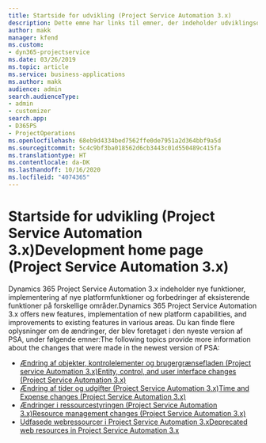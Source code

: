 ```yaml
---
title: Startside for udvikling (Project Service Automation 3.x)
description: Dette emne har links til emner, der indeholder udviklingsoplysninger om Dynamics 365 Project Service Automation (PSA) version 3.x.
author: makk
manager: kfend
ms.custom:
- dyn365-projectservice
ms.date: 03/26/2019
ms.topic: article
ms.service: business-applications
ms.author: makk
audience: admin
search.audienceType:
- admin
- customizer
search.app:
- D365PS
- ProjectOperations
ms.openlocfilehash: 68eb9d4334bed7562ffe0de7951a2d364bbf9a5d
ms.sourcegitcommit: 5c4c9bf3ba018562d6cb3443c01d550489c415fa
ms.translationtype: HT
ms.contentlocale: da-DK
ms.lasthandoff: 10/16/2020
ms.locfileid: "4074365"
---
```

# <a name="development-home-page-project-service-automation-3x"></a><span data-ttu-id="f2380-103">Startside for udvikling (Project Service Automation 3.x)</span><span class="sxs-lookup"><span data-stu-id="f2380-103">Development home page (Project Service Automation 3.x)</span></span>

<span data-ttu-id="f2380-104">Dynamics 365 Project Service Automation 3.x indeholder nye funktioner, implementering af nye platformfunktioner og forbedringer af eksisterende funktioner på forskellige områder.</span><span class="sxs-lookup"><span data-stu-id="f2380-104">Dynamics 365 Project Service Automation 3.x offers new features, implementation of new platform capabilities, and improvements to existing features in various areas.</span></span> <span data-ttu-id="f2380-105">Du kan finde flere oplysninger om de ændringer, der blev foretaget i den nyeste version af PSA, under følgende emner:</span><span class="sxs-lookup"><span data-stu-id="f2380-105">The following topics provide more information about the changes that were made in the newest version of PSA:</span></span>

- [<span data-ttu-id="f2380-106">Ændring af objekter, kontrolelementer og brugergrænsefladen (Project service Automation 3.x)</span><span class="sxs-lookup"><span data-stu-id="f2380-106">Entity, control, and user interface changes (Project Service Automation 3.x)</span></span>](../developer-guides/entity-changes-v3.x.md)
- [<span data-ttu-id="f2380-107">Ændring af tider og udgifter (Project Service Automation 3.x)</span><span class="sxs-lookup"><span data-stu-id="f2380-107">Time and Expense changes (Project Service Automation 3.x)</span></span>](../developer-guides/time-expense-changes-v3.x.md)
- [<span data-ttu-id="f2380-108">Ændringer i ressourcestyringen (Project Service Automation 3.x)</span><span class="sxs-lookup"><span data-stu-id="f2380-108">Resource management changes (Project Service Automation 3.x)</span></span>](../developer-guides/resource-management-changes-v3.x.md)
- [<span data-ttu-id="f2380-109">Udfasede webressourcer i Project Service Automation 3.x</span><span class="sxs-lookup"><span data-stu-id="f2380-109">Deprecated web resources in Project Service Automation 3.x</span></span>](../developer-guides/web-resources-deprecated-v3.x.md)
